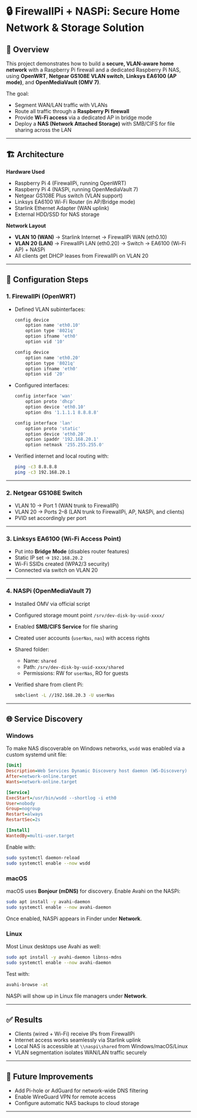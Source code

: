 
# 🔒 FirewallPi + NASPi: Secure Home Network & Storage Solution

## 📌 Overview
This project demonstrates how to build a **secure, VLAN-aware home network** with a Raspberry Pi firewall and a dedicated Raspberry Pi NAS, using **OpenWRT**, **Netgear GS108E VLAN switch**, **Linksys EA6100 (AP mode)**, and **OpenMediaVault (OMV 7)**.  

The goal:  
- Segment WAN/LAN traffic with VLANs  
- Route all traffic through a **Raspberry Pi firewall**  
- Provide **Wi-Fi access** via a dedicated AP in bridge mode  
- Deploy a **NAS (Network Attached Storage)** with SMB/CIFS for file sharing across the LAN  

---

## 🏗️ Architecture
**Hardware Used**
- Raspberry Pi 4 (FirewallPi, running OpenWRT)  
- Raspberry Pi 4 (NASPi, running OpenMediaVault 7)  
- Netgear GS108E Plus switch (VLAN support)  
- Linksys EA6100 Wi-Fi Router (in AP/Bridge mode)  
- Starlink Ethernet Adapter (WAN uplink)  
- External HDD/SSD for NAS storage  

**Network Layout**
- **VLAN 10 (WAN)** → Starlink Internet → FirewallPi WAN (eth0.10)  
- **VLAN 20 (LAN)** → FirewallPi LAN (eth0.20) → Switch → EA6100 (Wi-Fi AP) + NASPi  
- All clients get DHCP leases from FirewallPi on VLAN 20  

---

## 🔧 Configuration Steps

### 1. FirewallPi (OpenWRT)
- Defined VLAN subinterfaces:
  ```sh
  config device
      option name 'eth0.10'
      option type '8021q'
      option ifname 'eth0'
      option vid '10'

  config device
      option name 'eth0.20'
      option type '8021q'
      option ifname 'eth0'
      option vid '20'
  ```

* Configured interfaces:

  ```sh
  config interface 'wan'
      option proto 'dhcp'
      option device 'eth0.10'
      option dns '1.1.1.1 8.8.8.8'

  config interface 'lan'
      option proto 'static'
      option device 'eth0.20'
      option ipaddr '192.168.20.1'
      option netmask '255.255.255.0'
  ```

* Verified internet and local routing with:

  ```sh
  ping -c3 8.8.8.8
  ping -c3 192.168.20.1
  ```

---

### 2. Netgear GS108E Switch

* VLAN 10 → Port 1 (WAN trunk to FirewallPi)
* VLAN 20 → Ports 2–8 (LAN trunk to FirewallPi, AP, NASPi, and clients)
* PVID set accordingly per port

---

### 3. Linksys EA6100 (Wi-Fi Access Point)

* Put into **Bridge Mode** (disables router features)
* Static IP set → `192.168.20.2`
* Wi-Fi SSIDs created (WPA2/3 security)
* Connected via switch on VLAN 20

---

### 4. NASPi (OpenMediaVault 7)

* Installed OMV via official script

* Configured storage mount point `/srv/dev-disk-by-uuid-xxxx/`

* Enabled **SMB/CIFS Service** for file sharing

* Created user accounts (`userNas`, `nas`) with access rights

* Shared folder:

  * Name: `shared`
  * Path: `/srv/dev-disk-by-uuid-xxxx/shared`
  * Permissions: RW for `userNas`, RO for guests

* Verified share from client Pi:

  ```sh
  smbclient -L //192.168.20.3 -U userNas
  ```

---

## 🌐 Service Discovery

### Windows

To make NAS discoverable on Windows networks, `wsdd` was enabled via a custom systemd unit file:

```ini
[Unit]
Description=Web Services Dynamic Discovery host daemon (WS-Discovery)
After=network-online.target
Wants=network-online.target

[Service]
ExecStart=/usr/bin/wsdd --shortlog -i eth0
User=nobody
Group=nogroup
Restart=always
RestartSec=2s

[Install]
WantedBy=multi-user.target
```

Enable with:

```bash
sudo systemctl daemon-reload
sudo systemctl enable --now wsdd
```

### macOS

macOS uses **Bonjour (mDNS)** for discovery. Enable Avahi on the NASPi:

```bash
sudo apt install -y avahi-daemon
sudo systemctl enable --now avahi-daemon
```

Once enabled, NASPi appears in Finder under **Network**.

### Linux

Most Linux desktops use Avahi as well:

```bash
sudo apt install -y avahi-daemon libnss-mdns
sudo systemctl enable --now avahi-daemon
```

Test with:

```bash
avahi-browse -at
```

NASPi will show up in Linux file managers under **Network**.

---

## ✅ Results

* Clients (wired + Wi-Fi) receive IPs from FirewallPi
* Internet access works seamlessly via Starlink uplink
* Local NAS is accessible at `\\naspi\shared` from Windows/macOS/Linux
* VLAN segmentation isolates WAN/LAN traffic securely

---

## 🚀 Future Improvements

* Add Pi-hole or AdGuard for network-wide DNS filtering
* Enable WireGuard VPN for remote access
* Configure automatic NAS backups to cloud storage

---

